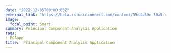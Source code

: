 ```yaml
---
date: "2022-12-05T00:00:00Z"
external_link: "https://beta.rstudioconnect.com/content/95dda59c-30a5-437e-b317-beae4de63c8f"
image:
  focal_point: Smart
summary: Principal Component Analysis Application 
tags:
- PCAapp
title:  Principal Component Analysis Application
---
```

